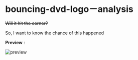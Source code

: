 # bouncing-dvd-logo－analysis

<del>Will it hit the corner?</del>

So, I want to know the chance of this happened

__Preview__ : 

![preview](https://i.imgur.com/sgYsqnc.gif)


